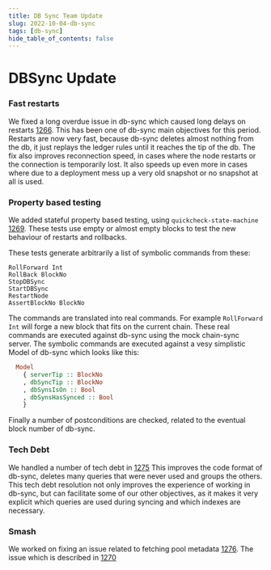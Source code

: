 ```yaml
---
title: DB Sync Team Update
slug: 2022-10-04-db-sync
tags: [db-sync]
hide_table_of_contents: false
---
```


# DBSync Update


### Fast restarts
 We fixed a long overdue issue in db-sync which caused long delays on restarts
 [1266](https://github.com/input-output-hk/cardano-db-sync/pull/1266). This has been
 one of db-sync main objectives for this period. Restarts are now very fast,
 because db-sync deletes almost nothing from the db, it just replays the ledger rules until it
 reaches the tip of the db. The fix also improves reconnection speed, in cases where the node
 restarts or the connection is temporarily lost. It also speeds up even more in cases where due to a
 deployment mess up a very old snapshot or no snapshot at all is used.

### Property based testing
We added stateful property based testing, using `quickcheck-state-machine`
 [1269](https://github.com/input-output-hk/cardano-db-sync/pull/1269). These tests use empty or
 almost empty blocks to test the new behaviour of restarts and rollbacks.

 These tests generate arbitrarily a list of symbolic commands from these:

```
RollForward Int
RollBack BlockNo
StopDBSync
StartDBSync
RestartNode
AssertBlockNo BlockNo
```

The commands are translated into real commands. For example `RollForward Int` will forge a new block
that fits on the current chain. These real commands are executed against db-sync using the mock
chain-sync server. The symbolic commands are executed against a vesy simplistic Model of db-sync
which looks like this:

``` haskell
  Model
    { serverTip :: BlockNo
    , dbSyncTip :: BlockNo
    , dbSynsIsOn :: Bool
    , dbSynsHasSynced :: Bool
    }
```

Finally a number of postconditions are checked, related to the eventual block number of db-sync.

### Tech Debt

We handled a number of tech debt in
 [1275](https://github.com/input-output-hk/cardano-db-sync/pull/1275)
 This improves the code format of db-sync, deletes many queries that were never used and groups the
 others. This tech debt resolution not only improves the experience of working in db-sync, but can
 facilitate some of our other objectives, as it makes it very explicit which queries are used
 during syncing and which indexes are necessary.

### Smash

We worked on fixing an issue related to fetching pool metadata
 [1276](https://github.com/input-output-hk/cardano-db-sync/pull/1276).
 The issue which is described in
 [1270](https://github.com/input-output-hk/cardano-db-sync/issues/1270)
